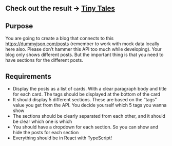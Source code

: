  ## Check out the result ->  [Tiny Tales](https://tiny-blog.vercel.app/)
 
 ## Purpose
 
You are going to create a blog that connects to this https://dummyjson.com/posts (remember to work with mock data locally here also. Please don’t hammer this API too much while developing). Your blog only shows different posts. But the important thing is that you need to have sections for the different posts. 

## Requirements

* Display the posts as a list of cards. With a clear paragraph body and title for each card. The tags should be displayed at the bottom of the card
* It should display 5 different sections. These are based on the “tags” value you get from the API. You decide yourself which 5 tags you wanna show
* The sections should be clearly separated from each other, and it should be clear which one is which
* You should have a dropdown for each section. So you can show and hide the posts for each section
* Everything should be in React with TypeScript!

